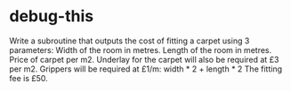 # debug-this
Write a subroutine that outputs the cost of fitting a carpet using 3 parameters:
Width of the room in metres.
Length of the room in metres.
Price of carpet per m2.
Underlay for the carpet will also be required at £3 per m2.
Grippers will be required at £1/m: width * 2 + length * 2
The fitting fee is £50.
